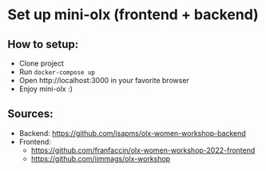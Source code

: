 # Set up mini-olx (frontend + backend)

## How to setup:
- Clone project
- Run `docker-compose up`
- Open http://localhost:3000 in your favorite browser
- Enjoy mini-olx :)

## Sources:
- Backend: https://github.com/isapms/olx-women-workshop-backend
- Frontend: 
  - https://github.com/franfaccin/olx-women-workshop-2022-frontend
  - https://github.com/iimmags/olx-workshop
